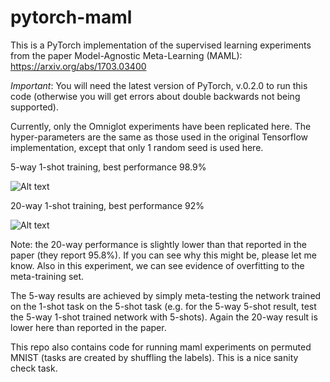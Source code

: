 # pytorch-maml
This is a PyTorch implementation of the supervised learning experiments from the paper 
Model-Agnostic Meta-Learning (MAML): https://arxiv.org/abs/1703.03400

*Important*: You will need the latest version of PyTorch, v.0.2.0 to run this code (otherwise you will get errors about 
double backwards not being supported).

Currently, only the Omniglot experiments have been replicated here. The hyper-parameters are the same as those used in the original 
Tensorflow implementation, except that only 1 random seed is used here.

5-way 1-shot training, best performance 98.9%

![Alt text](https://dl.dropboxusercontent.com/s/qz77zyz64d9xbhh/omniglot-5way-1shot.png?dl=0)

20-way 1-shot training, best performance 92%

![Alt text](https://dl.dropboxusercontent.com/s/9mqjieu64d01d4z/omniglot-20way-1shot.png?dl=0)

Note: the 20-way performance is slightly lower than that reported in the paper (they report 95.8%). If you can see why this might be,
please let me know. Also in this experiment, we can see evidence of overfitting to the meta-training set.

The 5-way results are achieved by simply meta-testing the network trained on the 1-shot task on the 5-shot task (e.g. for the 5-way 5-shot result, test the 5-way 1-shot trained network with 5-shots). Again the 20-way result is lower here than reported in the paper.

This repo also contains code for running maml experiments on permuted MNIST (tasks are created by shuffling the labels).
This is a nice sanity check task.
